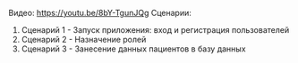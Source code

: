 Видео: https://youtu.be/8bY-TgunJQg
Сценарии:
1. Сценарий 1 - Запуск приложения: вход и регистрация пользователей
2. Сценарий 2 - Назначение ролей
3. Сценарий 3 - Занесение данных пациентов в базу данных


